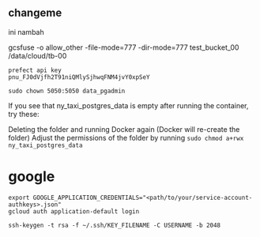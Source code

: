 ## changeme

ini nambah


gcsfuse -o allow_other  -file-mode=777 -dir-mode=777 test_bucket_00 /data/cloud/tb-00

```
prefect api key
pnu_FJ0dVjfh2T91niQMlySjhwqFNM4jvY0xpSeY
```

```
sudo chown 5050:5050 data_pgadmin
```

If you see that ny_taxi_postgres_data is empty after running the container, try these:

Deleting the folder and running Docker again (Docker will re-create the folder)
Adjust the permissions of the folder by running ```sudo chmod a+rwx ny_taxi_postgres_data```



# google 


```
export GOOGLE_APPLICATION_CREDENTIALS="<path/to/your/service-account-authkeys>.json"
gcloud auth application-default login
```

```
ssh-keygen -t rsa -f ~/.ssh/KEY_FILENAME -C USERNAME -b 2048
```